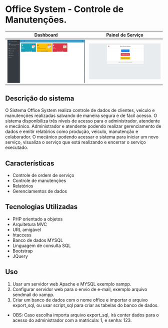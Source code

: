 #  Office System - Controle de Manutenções.

Dashboard                  |  Painel de Serviço
:-----------------------:|:-------------------------:
![](/OfficeSystem/assets/img/dashboard.jpg)    |  ![](/OfficeSystem/assets/img/painel-mecanico.jpg)

Descrição do sistema
-----------------------------

O Sistema Office System realiza controle de dados de clientes, veiculo e manutenções realizadas salvando de maneira segura e de fácil acesso. O sistema disponibiliza três níveis de acesso para o administrador, atendente e mecânico. Administrador e atendente podendo realizar gerenciamento de dados e emitir relatórios como produção, veiculo, manutenção e colaborador. O mecânico podendo acessar o sistema para iniciar um novo serviço, visualiza o serviço que está realizando e encerrar o serviço executado.

Características
---------------

* Controle de ordem de serviço
* Controle de manutenções
* Relatórios
* Gerenciamentos de dados

Tecnologias Utilizadas
----------------------

* PHP orientado a objetos
* Arquitetura MVC
* URL amigável
* htaccess
* Banco de dados MYSQL
* Linguagem de consulta SQL
* Bootstrap
* JQuery

Uso
---

1. Usar um servidor web Apache e MYSQL exemplo xampp.
2. Configurar servidor web  para o envio  de e-mail, exemplo arquivo sendmail do xampp.
3. Criar um banco de dados com o nome office e importar o arquivo export_sql, ou usar script_sql para criar as tabelas do banco de dados.

* OBS: Caso escolha importa arquivo export_sql, irá conter dados para o acesso do administrador com a matricula: 1, e senha: 123.
